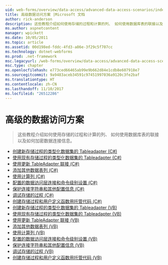 ```yaml
---
uid: web-forms/overview/data-access/advanced-data-access-scenarios/index
title: 高级数据访问方案 |Microsoft 文档
author: rick-anderson
description: 这些教程介绍如何使用存储的过程和计算的列、 如何使用数据库表的联接以及如何加密数据连接信息...
ms.author: aspnetcontent
manager: wpickett
ms.date: 10/05/2011
ms.topic: article
ms.assetid: 00d198ed-fddc-4fd3-a86e-3f29c5f707cc
ms.technology: dotnet-webforms
ms.prod: .net-framework
msc.legacyurl: /web-forms/overview/data-access/advanced-data-access-scenarios
msc.type: chapter
ms.openlocfilehash: e773ced66465ab99e9b662d84e1cdb8e607918e7
ms.sourcegitcommit: 9a9483aceb34591c97451997036a9120c3fe2baf
ms.translationtype: HT
ms.contentlocale: zh-CN
ms.lasthandoff: 11/10/2017
ms.locfileid: "26512286"
---
```

<a name="advanced-data-access-scenarios"></a>高级的数据访问方案
====================
> 这些教程介绍如何使用存储的过程和计算的列、 如何使用数据库表的联接以及如何加密数据连接信息。


- [创建新存储过程的类型化数据集的 Tableadapter (C#)](creating-new-stored-procedures-for-the-typed-dataset-s-tableadapters-cs.md)
- [使用现有存储过程的类型化数据集的 Tableadapter (C#)](using-existing-stored-procedures-for-the-typed-dataset-s-tableadapters-cs.md)
- [使用更新 TableAdapter 联接 (C#)](updating-the-tableadapter-to-use-joins-cs.md)
- [添加其他数据表列 (C#)](adding-additional-datatable-columns-cs.md)
- [使用计算列 (C#)](working-with-computed-columns-cs.md)
- [配置的数据访问层连接和命令级别设置 (C#)](configuring-the-data-access-layer-s-connection-and-command-level-settings-cs.md)
- [保护连接字符串和其他配置信息 (C#)](protecting-connection-strings-and-other-configuration-information-cs.md)
- [调试存储的过程 (C#)](debugging-stored-procedures-cs.md)
- [创建存储过程和用户定义函数用托管代码 (C#)](creating-stored-procedures-and-user-defined-functions-with-managed-code-cs.md)
- [创建新存储过程的类型化数据集的 Tableadapter (VB)](creating-new-stored-procedures-for-the-typed-dataset-s-tableadapters-vb.md)
- [使用现有存储过程的类型化数据集的 Tableadapter (VB)](using-existing-stored-procedures-for-the-typed-dataset-s-tableadapters-vb.md)
- [使用更新 TableAdapter 联接 (VB)](updating-the-tableadapter-to-use-joins-vb.md)
- [添加其他数据表列 (VB)](adding-additional-datatable-columns-vb.md)
- [使用计算列 (VB)](working-with-computed-columns-vb.md)
- [配置的数据访问层连接和命令级别设置 (VB)](configuring-the-data-access-layer-s-connection-and-command-level-settings-vb.md)
- [保护连接字符串和其他配置信息 (VB)](protecting-connection-strings-and-other-configuration-information-vb.md)
- [调试存储的过程 (VB)](debugging-stored-procedures-vb.md)
- [创建存储过程和用户定义函数用托管代码 (VB)](creating-stored-procedures-and-user-defined-functions-with-managed-code-vb.md)
